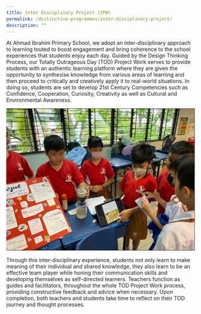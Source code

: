 ```yaml
---
title: Inter Disciplinary Project (IPW)
permalink: /distinctive-programmes/inter-disciplinary-project/
description: ""
---
```

At Ahmad Ibrahim Primary School, we adopt an inter-disciplinary approach to learning touted to boost engagement and bring coherence to the school experiences that students enjoy each day. Guided by the Design Thinking Process, our Totally Outrageous Day (TOD) Project Work serves to provide students with an authentic learning platform where they are given the opportunity to synthesise knowledge from various areas of learning and then proceed to critically and creatively apply it to real-world situations. In doing so, students are set to develop 21st Century Competencies such as Confidence, Cooperation, Curiosity, Creativity as well as Cultural and Environmental Awareness.

![](/images/tod%202023.JPG)

Through this inter-disciplinary experience, students not only learn to make meaning of their individual and shared knowledge, they also learn to be an effective team player while honing their communication skills and developing themselves as self-directed learners. Teachers function as guides and facilitators, throughout the whole TOD Project Work process, providing constructive feedback and advice when necessary. Upon completion, both teachers and students take time to reflect on their TOD journey and thought processes.